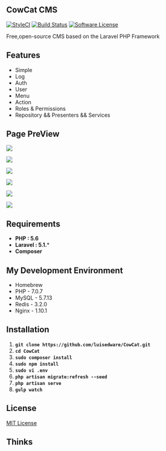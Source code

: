 ## CowCat CMS

[![StyleCI](https://styleci.io/repos/60775510/shield)](https://styleci.io/repos/54703399)
[![Build Status](https://img.shields.io/travis/Hifone/Hifone/master.svg?style=flat-square)](https://travis-ci.org/Hifone/Hifone)
[![Software License](https://img.shields.io/badge/license-MIT-brightgreen.svg?style=flat-square)](LICENSE)

Free,open-source CMS based on the Laravel PHP Framework

## Features

* Simple
* Log
* Auth
* User
* Menu
* Action
* Roles & Permissions
* Repository && Presenters && Services

## Page PreView


![](http://o93kt6djh.bkt.clouddn.com/cowcat1.Login.png)

![](http://o93kt6djh.bkt.clouddn.com/cowcat2.Index.png)

![](http://o93kt6djh.bkt.clouddn.com/cowcat3.Menu.png)

![](http://o93kt6djh.bkt.clouddn.com/cowcat4.Log.png)

![](http://o93kt6djh.bkt.clouddn.com/cowcat5.Permission.png)

![](http://o93kt6djh.bkt.clouddn.com/cowcat6.Assocate.png)


## Requirements

- **PHP : 5.6**
- **Laravel : 5.1.***
- **Composer**

## My Development Environment

- Homebrew
- PHP - 7.0.7
- MySQL - 5.7.13
- Redis - 3.2.0
- Nginx - 1.10.1

## Installation

1. **`git clone https://github.com/luisedware/CowCat.git`**
1. **`cd CowCat`**
1. **`sudo composer install`**
1. **`sudo npm install`**
1. **`sudo vi .env`**
1. **`php artisan migrate:refresh --seed`**
1. **`php artisan serve`**
1. **`gulp watch`**


## License

[MIT License](http://opensource.org/licenses/MIT)

## Thinks
